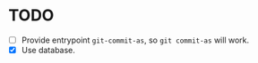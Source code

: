 # TODO

- [ ] Provide entrypoint `git-commit-as`, so `git commit-as` will work.
- [x] Use database.
